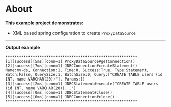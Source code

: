 # About

**This example project demonstrates:**
- XML based spring configuration to create `ProxyDataSource`

---

**Output example**

```
**********************************************************
[1][success][5ms][conn=1] ProxyDataSource#getConnection()
[2][success][7ms][conn=1] JDBCConnection#createStatement()
Name:my-ds, Connection:1, Time:0, Success:True, Type:Statement, Batch:False, QuerySize:1, BatchSize:0, Query:["CREATE TABLE users (id INT, name VARCHAR(20))"], Params:[]
[3][success][2ms][conn=1] JDBCStatement#execute("CREATE TABLE users (id INT, name VARCHAR(20))...")
[4][success][0ms][conn=1] JDBCStatement#close()
[5][success][0ms][conn=1] JDBCConnection#close()
**********************************************************
```